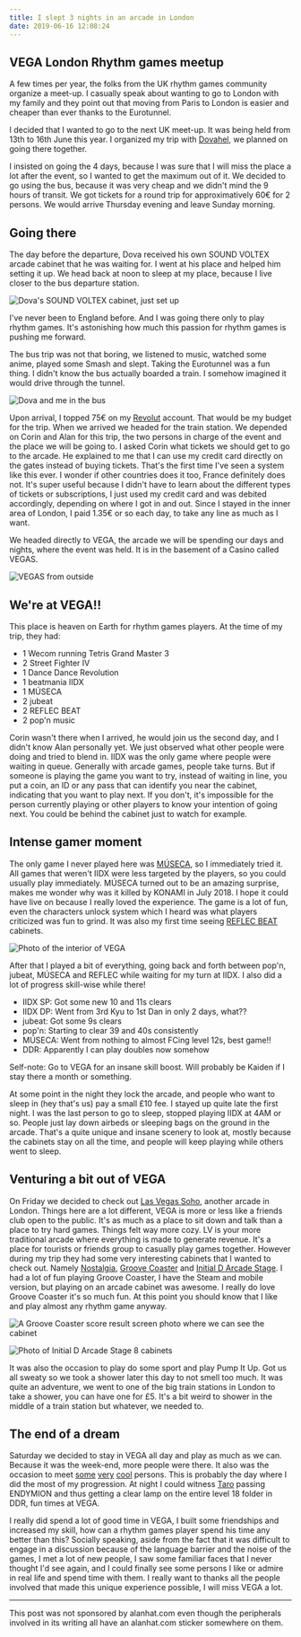 ```yaml
---
title: I slept 3 nights in an arcade in London
date: 2019-06-16 12:08:24
---
```


## VEGA London Rhythm games meetup

A few times per year, the folks from the UK rhythm games community organize a
meet-up. I casually speak about wanting to go to London with my family and they
point out that moving from Paris to London is easier and cheaper than ever
thanks to the Eurotunnel.

I decided that I wanted to go to the next UK meet-up. It was being held from
13th to 16th June this year. I organized my trip with [Dovahel][dova], we
planned on going there together.

I insisted on going the 4 days, because I was sure that I will miss the place a
lot after the event, so I wanted to get the maximum out of it. We decided to go
using the bus, because it was very cheap and we didn't mind the 9 hours of
transit. We got tickets for a round trip for approximatively 60€ for 2 persons.
We would arrive Thursday evening and leave Sunday morning.

## Going there

The day before the departure, Dova received his own SOUND VOLTEX arcade cabinet
that he was waiting for. I went at his place and helped him setting it up. We
head back at noon to sleep at my place, because I live closer to the bus
departure station.

![Dova's SOUND VOLTEX cabinet, just set up][dova-sdvx-cab]

I've never been to England before. And I was going there only to play rhythm
games. It's astonishing how much this passion for rhythm games is pushing me
forward.

The bus trip was not that boring, we listened to music, watched some anime,
played some Smash and slept. Taking the Eurotunnel was a fun thing. I didn't
know the bus actually boarded a train. I somehow imagined it would drive through
the tunnel.

![Dova and me in the bus][dova-and-me-in-the-bus]

Upon arrival, I topped 75€ on my [Revolut][revolut] account. That would be my
budget for the trip. When we arrived we headed for the train station. We
depended on Corin and Alan for this trip, the two persons in charge of the event
and the place we will be going to. I asked Corin what tickets we should get to
go to the arcade. He explained to me that I can use my credit card directly on
the gates instead of buying tickets. That's the first time I've seen a system
like this ever. I wonder if other countries does it too, France definitely does
not. It's super useful because I didn't have to learn about the different types
of tickets or subscriptions, I just used my credit card and was debited
accordingly, depending on where I got in and out. Since I stayed in the inner
area of London, I paid 1.35€ or so each day, to take any line as much as I want.

We headed directly to VEGA, the arcade we will be spending our days and nights,
where the event was held. It is in the basement of a Casino called VEGAS.

![VEGAS from outside][vegas-from-outside]

## We're at VEGA!!

This place is heaven on Earth for rhythm games players. At the time of my trip,
they had:
- 1 Wecom running Tetris Grand Master 3
- 2 Street Fighter IV
- 1 Dance Dance Revolution
- 1 beatmania IIDX
- 1 MÚSECA
- 2 jubeat
- 2 REFLEC BEAT
- 2 pop'n music

Corin wasn't there when I arrived, he would join us the second day, and I didn't
know Alan personally yet. We just observed what other people were doing and
tried to blend in. IIDX was the only game where people were waiting in queue.
Generally with arcade games, people take turns. But if someone is playing the
game you want to try, instead of waiting in line, you put a coin, an ID or any
pass that can identify you near the cabinet, indicating that you want to play
next. If you don't, it's impossible for the person currently playing or other
players to know your intention of going next. You could be behind the cabinet
just to watch for example.

## Intense gamer moment

The only game I never played here was [MÚSECA][museca], so I immediately tried
it. All games that weren't IIDX were less targeted by the players, so you could
usually play immediately. MÚSECA turned out to be an amazing surprise, makes me
wonder why was it killed by KONAMI in July 2018. I hope it could have live on
because I really loved the experience. The game is a lot of fun, even the
characters unlock system which I heard was what players criticized was fun to
grind. It was also my first time seeing [REFLEC BEAT][reflec] cabinets.

![Photo of the interior of VEGA][vega-cabs]

After that I played a bit of everything, going back and forth between pop'n,
jubeat, MÚSECA and REFLEC while waiting for my turn at IIDX. I also did a lot of
progress skill-wise while there!

- IIDX SP: Got some new 10 and 11s clears
- IIDX DP: Went from 3rd Kyu to 1st Dan in only 2 days, what??
- jubeat: Got some 9s clears
- pop'n: Starting to clear 39 and 40s consistently
- MÚSECA: Went from nothing to almost FCing level 12s, best game!!
- DDR: Apparently I can play doubles now somehow

Self-note: Go to VEGA for an insane skill boost. Will probably be Kaiden if I
stay there a month or something.

At some point in the night they lock the arcade, and people who want to sleep
in (hey that's us) pay a small £10 fee. I stayed up quite late the first night.
I was the last person to go to sleep, stopped playing IIDX at 4AM or so. People
just lay down airbeds or sleeping bags on the ground in the arcade. That's a
quite unique and insane scenery to look at, mostly because the cabinets stay on
all the time, and people will keep playing while others went to sleep.

## Venturing a bit out of VEGA

On Friday we decided to check out [Las Vegas Soho][lv-soho], another arcade in
London. Things here are a lot different, VEGA is more or less like a friends
club open to the public. It's as much as a place to sit down and talk than a
place to try hard games. Things felt way more cozy. LV is your more traditional
arcade where everything is made to generate revenue. It's a place for tourists
or friends group to casually play games together. However during my trip they
had some very interesting cabinets that I wanted to check out. Namely
[Nostalgia][nostalgia], [Groove Coaster][groove-coaster] and
[Initial D Arcade Stage][arcade-stage]. I had a lot of fun playing Groove
Coaster, I have the Steam and mobile version, but playing on an arcade cabinet
was awesome. I really do love Groove Coaster it's so much fun. At this point you
should know that I like and play almost any rhythm game anyway.

![A Groove Coaster score result screen photo where we can see the cabinet][groove-coaster-score-cab]

![Photo of Initial D Arcade Stage 8 cabinets][arcade-stage-cabs]

It was also the occasion to play do some sport and play Pump It Up. Got us all
sweaty so we took a shower later this day to not smell too much. It was quite an
adventure, we went to one of the big train stations in London to take a shower,
you can have one for £5. It's a bit weird to shower in the middle of a train
station but whatever, we needed to.

## The end of a dream

Saturday we decided to stay in VEGA all day and play as much as we can. Because
it was the week-end, more people were there. It also was the occasion to meet
[some][sera] [very][derpta] [cool][taro] persons. This is probably the day where
I did the most of my progression. At night I could witness [Taro][taro] passing
ENDYMION and thus getting a clear lamp on the entire level 18 folder in DDR, fun
times at VEGA.

I really did spend a lot of good time in VEGA, I built some friendships and
increased my skill, how can a rhythm games player spend his time any better than
this? Socially speaking, aside from the fact that it was difficult to engage in
a discussion because of the language barrier and the noise of the games, I met a
lot of new people, I saw some familiar faces that I never thought I'd see again,
and I could finally see some persons I like or admire in real life and spend
time with them. I really want to thanks all the people involved that made this
unique experience possible, I will miss VEGA a lot.


---

This post was not sponsored by <a>alanhat.com</a> even though
the peripherals involved in its writing all have an alanhat.com sticker
somewhere on them.


[dova]: https://twitter.com/Dovahel
[sera]: https://twitter.com/Seraxis
[derpta]: https://twitter.com/derpta_
[taro]: https://twitter.com/TaroNuke
[revolut]: https://www.revolut.com
[lv-soho]: https://www.lasvegasarcadesoho.co.uk

[museca]: https://remywiki.com/MUSECA_Information
[reflec]: https://remywiki.com/REFLEC_BEAT_Information
[nostalgia]: https://remywiki.com/NOSTALGIA_Information
[groove-coaster]: https://groovecoaster.jp/
[arcade-stage]: https://initiald.sega.com

[dova-sdvx-cab]: blog/i/dova-sdvx-cab.jpg
[dova-and-me-in-the-bus]: blog/i/dova-and-me-in-the-bus-to-london.jpg
[vegas-from-outside]: blog/i/vegas-from-outside.jpg
[vega-cabs]: blog/i/vega-cabs.jpg
[groove-coaster-score-cab]: blog/i/groove-coaster-alien-alien.jpg
[arcade-stage-cabs]: blog/i/arcade-stage-cabs.jpg
